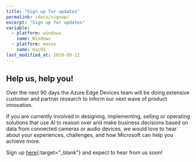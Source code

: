 ```yaml
---
title: "Sign up for updates"
permalink: /docs/signup/
excerpt: "Sign up for updates"
variable:
  - platform: windows
    name: Windows
  - platform: macos
    name: macOS
last_modified_at: 2019-09-12
---
```


## Help us, help you!

Over the next 90 days the Azure Edge Devices team will be doing extensive customer and partner research to inform our next wave of product innovation. 

If you are currently involved in designing, implementing, selling or operating solutions that use AI to reason over and make business decisions based on data from connected cameras or audio devices, we would love to hear about your experiences, challenges, and how Microsoft can help you achieve more.    

Sign up [here](https://aka.ms/hwpartnerengage){:target="_blank"} and expect to hear from us soon! 